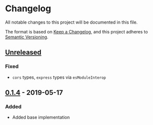 # Changelog
All notable changes to this project will be documented in this file.

The format is based on [Keep a Changelog](https://keepachangelog.com/en/1.0.0/),
and this project adheres to [Semantic Versioning](https://semver.org/spec/v2.0.0.html).

## [Unreleased]
### Fixed
- `cors` types, `express` types via `esModuleInterop`


## [0.1.4] - 2019-05-17
### Added
- Added base implementation

[Unreleased]: https://github.com/AckeeCZ/unicore/compare/v0.1.4...HEAD
[0.1.4]: https://github.com/AckeeCZ/unicore/compare/298eccb...v0.1.4
